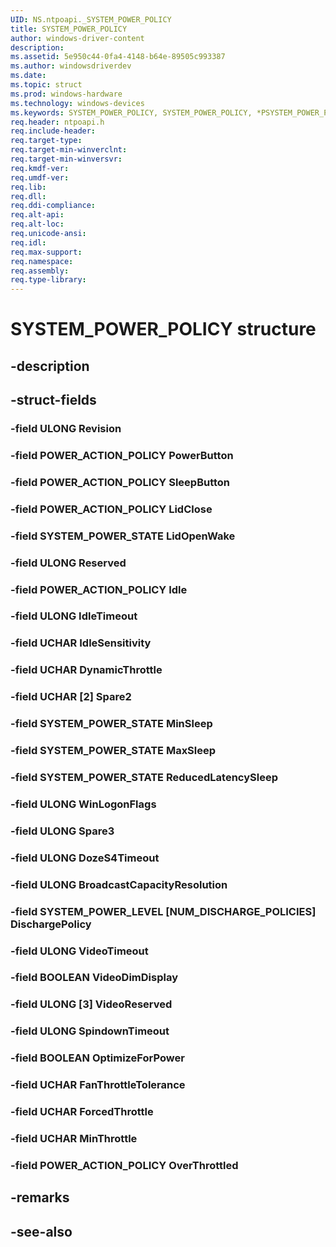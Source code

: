 ```yaml
---
UID: NS.ntpoapi._SYSTEM_POWER_POLICY
title: SYSTEM_POWER_POLICY
author: windows-driver-content
description: 
ms.assetid: 5e950c44-0fa4-4148-b64e-89505c993387
ms.author: windowsdriverdev
ms.date: 
ms.topic: struct
ms.prod: windows-hardware
ms.technology: windows-devices
ms.keywords: SYSTEM_POWER_POLICY, SYSTEM_POWER_POLICY, *PSYSTEM_POWER_POLICY
req.header: ntpoapi.h
req.include-header:
req.target-type:
req.target-min-winverclnt:
req.target-min-winversvr:
req.kmdf-ver:
req.umdf-ver:
req.lib:
req.dll:
req.ddi-compliance:
req.alt-api:
req.alt-loc:
req.unicode-ansi:
req.idl:
req.max-support:
req.namespace:
req.assembly:
req.type-library:
---
```


# SYSTEM_POWER_POLICY structure

## -description



## -struct-fields

### -field ULONG Revision			
 	
### -field POWER_ACTION_POLICY PowerButton			
 	
### -field POWER_ACTION_POLICY SleepButton			
 	
### -field POWER_ACTION_POLICY LidClose			
 	
### -field SYSTEM_POWER_STATE LidOpenWake			
 	
### -field ULONG Reserved			
 	
### -field POWER_ACTION_POLICY Idle			
 	
### -field ULONG IdleTimeout			
 	
### -field UCHAR IdleSensitivity			
 	
### -field UCHAR DynamicThrottle			
 	
### -field UCHAR [2] Spare2			
 	
### -field SYSTEM_POWER_STATE MinSleep			
 	
### -field SYSTEM_POWER_STATE MaxSleep			
 	
### -field SYSTEM_POWER_STATE ReducedLatencySleep			
 	
### -field ULONG WinLogonFlags			
 	
### -field ULONG Spare3			
 	
### -field ULONG DozeS4Timeout			
 	
### -field ULONG BroadcastCapacityResolution			
 	
### -field SYSTEM_POWER_LEVEL [NUM_DISCHARGE_POLICIES] DischargePolicy			
 	
### -field ULONG VideoTimeout			
 	
### -field BOOLEAN VideoDimDisplay			
 	
### -field ULONG [3] VideoReserved			
 	
### -field ULONG SpindownTimeout			
 	
### -field BOOLEAN OptimizeForPower			
 	
### -field UCHAR FanThrottleTolerance			
 	
### -field UCHAR ForcedThrottle			
 	
### -field UCHAR MinThrottle			
 	
### -field POWER_ACTION_POLICY OverThrottled			
 	
## -remarks

## -see-also
